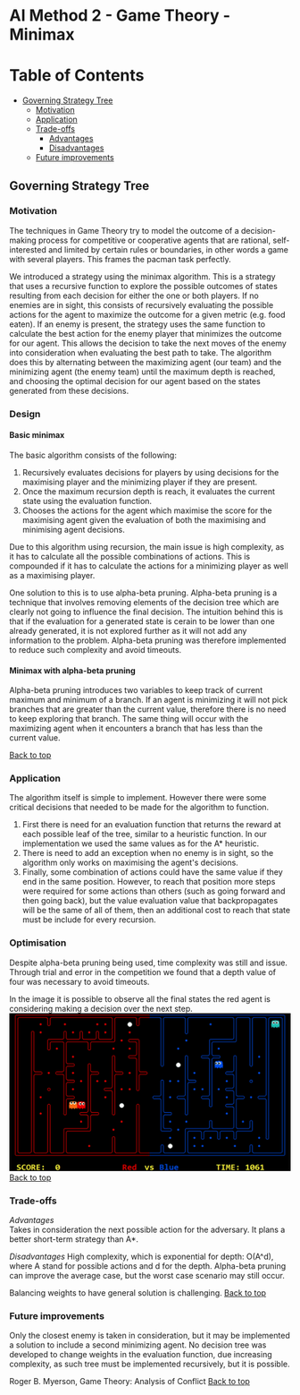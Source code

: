 # AI Method 2 - Game Theory - Minimax


# Table of Contents
- [Governing Strategy Tree](#governing-strategy-tree)
  * [Motivation](#motivation)
  * [Application](#application)
  * [Trade-offs](#trade-offs)     
     - [Advantages](#advantages)
     - [Disadvantages](#disadvantages)
  * [Future improvements](#future-improvements)

## Governing Strategy Tree  

### Motivation  

The techniques in Game Theory try to model the outcome of a decision-making process for competitive or cooperative agents that are rational, self-interested and limited by certain rules or boundaries, in other words a game with several players. This frames the pacman task perfectly.

We introduced a strategy using the minimax algorithm. This is a strategy that uses a recursive function to explore the possible outcomes of states resulting from each decision for either the one or both players. If no enemies are in sight, this consists of recursively evaluating the possible actions for the agent to maximize the outcome for a given metric (e.g. food eaten). If an enemy is present, the strategy uses the same function to calculate the best action for the enemy player that minimizes the outcome for our agent. This allows the decision to take the next moves of the enemy into consideration when evaluating the best path to take. The algorithm does this by alternating between the maximizing agent (our team) and the minimizing agent (the enemy team) until the maximum depth is reached, and choosing the optimal decision for our agent based on the states generated from these decisions. 

### Design 

#### Basic minimax
The basic algorithm consists of the following:

1) Recursively evaluates decisions for players by using decisions for the maximising player and the minimizing player if they are present. 
2) Once the maximum recursion depth is reach, it evaluates the current state using the evaluation function.
3) Chooses the actions for the agent which maximise the score for the maximising agent given the evaluation of both the maximising and minimising agent decisions.

Due to this algorithm using recursion, the main issue is high complexity, as it has to calculate all the possible combinations of actions. This is compounded if it has to calculate the actions for a minimizing player as well as a maximising player.

One solution to this is to use alpha-beta pruning. Alpha-beta pruning is a technique that involves removing elements of the decision tree which are clearly not going to influence the final decision. The intuition behind this is that if the evaluation for a generated state is cerain to be lower than one already generated, it is not explored further as it will not add any information to the problem. Alpha-beta pruning was therefore implemented to reduce such complexity and avoid timeouts.

#### Minimax with alpha-beta pruning

Alpha-beta pruning introduces two variables to keep track of current maximum and minimum of a branch. If an agent is minimizing it will not pick branches that are greater than the current value, therefore there is no need to keep exploring that branch. The same thing will occur with the maximizing agent when it encounters a branch that has less than the current value.

[Back to top](#table-of-contents)

### Application  
The algorithm itself is simple to implement. However there were some critical decisions that needed to be made for the algorithm to function. 

1) First there is need for an evaluation function that returns the reward at each possible leaf of the tree, similar to a heuristic function. In our implementation we used the same values as for the A* heuristic.
2) There is need to add an exception when no enemy is in sight, so the algorithm only works on maximising the agent's decisions. 
3) Finally, some combination of actions could have the same value if they end in the same position. However, to reach that position more steps were required for some actions than others (such as going forward and then going back), but the value evaluation value that backpropagates will be the same of all of them, then an additional cost to reach that state must be include for every recursion. 

### Optimisation
Despite alpha-beta pruning being used, time complexity was still and issue. Through trial and error in the competition we found that a depth value of four was necessary to avoid timeouts.

In the image it is possible to observe all the final states the red agent is considering making a decision over the next step.
![Demo 1](images/pacman1.gif)
[Back to top](#table-of-contents)

### Trade-offs  
*Advantages*  
Takes in consideration the next possible action for the adversary. It plans a better short-term strategy than A*.

*Disadvantages*
High complexity, which is exponential for depth: O(A^d), where A stand for possible actions and d for the depth. Alpha-beta pruning can improve the average case, but the worst case scenario may still occur.

Balancing weights to have general solution is challenging.
[Back to top](#table-of-contents)

### Future improvements  

Only the closest enemy is taken in consideration, but it may be implemented a solution to include a second minimizing agent.
No decision tree was developed to change weights in the evaluation function, due increasing complexity, as such tree must be implemented recursively, but it is possible.

Roger B. Myerson, Game Theory: Analysis of Conflict
[Back to top](#table-of-contents)

